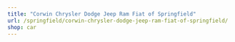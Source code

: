 ```yaml
---
title: "Corwin Chrysler Dodge Jeep Ram Fiat of Springfield"
url: /springfield/corwin-chrysler-dodge-jeep-ram-fiat-of-springfield/
shop: car
---
```

